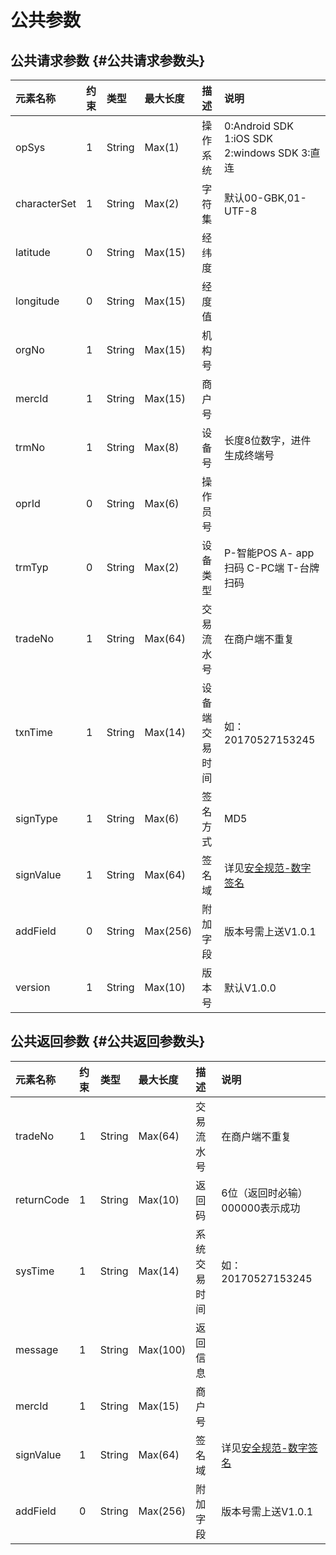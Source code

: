 # 公共参数

## 公共请求参数 {#公共请求参数头}

| 元素名称 | 约束 | 类型 | 最大长度 | 描述 | 说明 |
| :--- | :--- | :--- | :--- | :--- | :--- |
| opSys | 1 | String | Max\(1\) | 操作系统 | 0:Android SDK  1:iOS SDK         2:windows SDK 3:直连 |
| characterSet | 1 | String | Max\(2\) | 字符集 | 默认00-GBK,01-UTF-8 |
| latitude | 0 | String | Max\(15\) | 经纬度 |  |
| longitude | 0 | String | Max\(15\) | 经度值 |  |
| orgNo | 1 | String | Max\(15\) | 机构号 |  |
| mercId | 1 | String | Max\(15\) | 商户号 |  |
| trmNo | 1 | String | Max\(8\) | 设备号 | 长度8位数字，进件生成终端号 |
| oprId | 0 | String | Max\(6\) | 操作员号 |  |
| trmTyp | 0 | String | Max\(2\) | 设备类型 | P-智能POS A- app扫码 C-PC端 T-台牌扫码 |
| tradeNo | 1 | String | Max\(64\) | 交易流水号 | 在商户端不重复 |
| txnTime | 1 | String | Max\(14\) | 设备端交易时间 | 如：20170527153245 |
| signType | 1 | String | Max\(6\) | 签名方式 | MD5 |
| signValue | 1 | String | Max\(64\) | 签名域 | 详见[安全规范-数字签名](/scanAPI/safety-standard.md) |
| addField | 0 | String | Max\(256\) | 附加字段 | 版本号需上送V1.0.1 |
| version | 1 | String | Max\(10\) | 版本号 | 默认V1.0.0 |

## 公共返回参数 {#公共返回参数头}

| 元素名称 | 约束 | 类型 | 最大长度 | 描述 | 说明 |
| :--- | :--- | :--- | :--- | :--- | :--- |
| tradeNo | 1 | String | Max\(64\) | 交易流水号 | 在商户端不重复 |
| returnCode | 1 | String | Max\(10\) | 返回码 | 6位（返回时必输）000000表示成功 |
| sysTime | 1 | String | Max\(14\) | 系统交易时间 | 如：20170527153245 |
| message | 1 | String | Max\(100\) | 返回信息 |  |
| mercId | 1 | String | Max\(15\) | 商户号 |  |
| signValue | 1 | String | Max\(64\) | 签名域 | 详见[安全规范-数字签名](/scanAPI/safety-standard.md) |
| addField | 0 | String | Max\(256\) | 附加字段 | 版本号需上送V1.0.1 |



